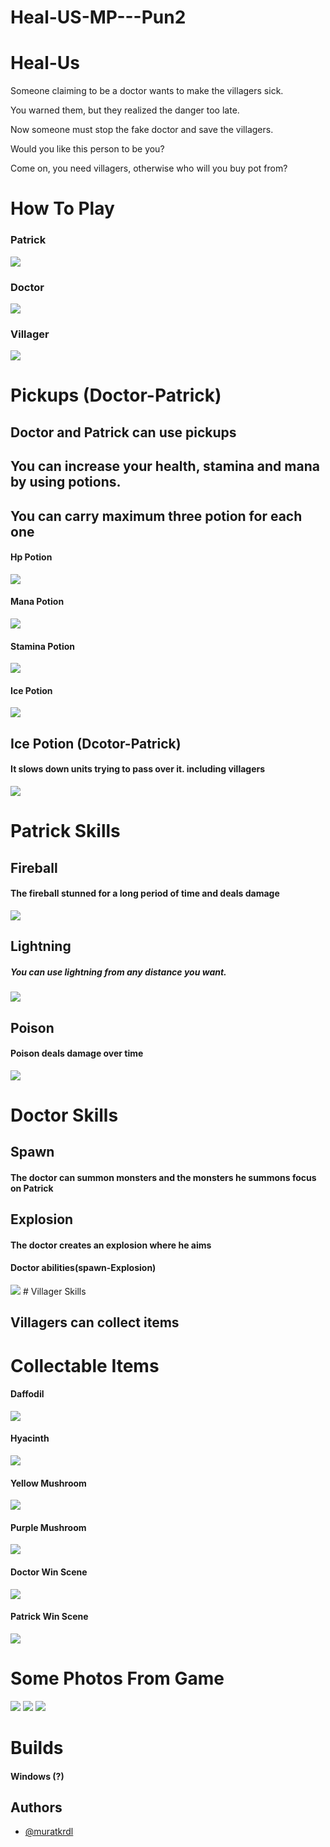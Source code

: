 # Heal-US-MP---Pun2

# Heal-Us

Someone claiming to be a doctor wants to make the villagers sick. 

You warned them, but they realized the danger too late. 

Now someone must stop the fake doctor and save the villagers.

Would you like this person to be you?

Come on, you need villagers, otherwise who will you buy pot from?


# How To Play

### Patrick

<img src="https://github.com/muratkrdl/Heal-Us/blob/main/Pictures%20and%20Gifs/Photos/Keyboard.png" width="auto">

### Doctor

<img src="--" width="auto">

### Villager

<img src="--" width="auto">


# Pickups (Doctor-Patrick)

## Doctor and Patrick can use pickups

## You can increase your health, stamina and mana by using potions.

## You can carry maximum three potion for each one

#### Hp Potion

<img src="https://github.com/muratkrdl/Heal-Us/blob/main/Pictures%20and%20Gifs/Photos/HP%20potion.png" width="auto">

#### Mana Potion

<img src="https://github.com/muratkrdl/Heal-Us/blob/main/Pictures%20and%20Gifs/Photos/Mana%20potion.png" width="auto">

#### Stamina Potion

<img src="https://github.com/muratkrdl/Heal-Us/blob/main/Pictures%20and%20Gifs/Photos/Stamina%20potion.png" width="auto">

#### Ice Potion

<img src="https://github.com/muratkrdl/Heal-Us/blob/main/Pictures%20and%20Gifs/Photos/Ice%20potion.png" width="auto">


## Ice Potion (Dcotor-Patrick)

#### It slows down units trying to pass over it. including villagers

<img src="https://github.com/muratkrdl/Heal-Us/blob/main/Pictures%20and%20Gifs/Gifs/Ice%20Poison.gif" width="auto">



# Patrick Skills

## Fireball

#### The fireball stunned for a long period of time and deals damage

<img src="https://github.com/muratkrdl/Heal-Us/blob/main/Pictures%20and%20Gifs/Gifs/Fireball.gif" width="auto">

## Lightning 

##### You can use lightning from any distance you want.

<img src="https://github.com/muratkrdl/Heal-Us/blob/main/Pictures%20and%20Gifs/Gifs/Lightning.gif" width="auto">

## Poison 
 
#### Poison deals damage over time

<img src="https://github.com/muratkrdl/Heal-Us/blob/main/Pictures%20and%20Gifs/Gifs/Poison.gif" width="auto">



# Doctor Skills

## Spawn

#### The doctor can summon monsters and the monsters he summons focus on Patrick

## Explosion

#### The doctor creates an explosion where he aims

#### Doctor abilities(spawn-Explosion)



<img src="---" width="auto">
# Villager Skills

## Villagers can collect items

# Collectable Items

#### Daffodil

<img src="--" width="auto">

#### Hyacinth

<img src="--" width="auto">

#### Yellow Mushroom

<img src="--" width="auto">

#### Purple Mushroom

<img src="--" width="auto">



#### Doctor Win Scene

<img src="https://github.com/muratkrdl/Heal-Us/blob/main/Pictures%20and%20Gifs/Gifs/Lose.gif" width="auto">

#### Patrick Win Scene

<img src="https://github.com/muratkrdl/Heal-Us/blob/main/Pictures%20and%20Gifs/Gifs/Win-Scene.gif" width="auto">


# Some Photos From Game

<img src="https://github.com/muratkrdl/Heal-Us/blob/main/Pictures%20and%20Gifs/Photos/Picture1.png" width="auto">

<img src="https://github.com/muratkrdl/Heal-Us/blob/main/Pictures%20and%20Gifs/Photos/Picture2.png" width="auto">

<img src="https://github.com/muratkrdl/Heal-Us/blob/main/Pictures%20and%20Gifs/Photos/Picture3.png" width="auto">


# Builds

#### Windows (?)


## Authors

- [@muratkrdl](https://github.com/muratkrdl)



